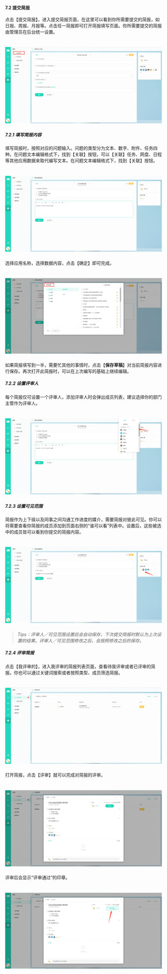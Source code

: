 #### 7.2 提交简报	

点击【提交简报】，进入提交简报页面，在这里可以看到你所需要提交的简报，如日报、周报、月报等。点击任一简报即可打开简报填写页面。你所需要提交的简报由管理员在后台统一设置。

# ![](/assets/7.2提交简报.png)

##### 7.2.1 填写简报内容

填写简报时，按照对应的问题输入。问题的类型分为文本、数字、附件、任务四种。在问题文本编辑格式下，找到【关联】按钮，可以【关联】任务、网盘、日程等其他应用数据来取代编写文本。在问题文本编辑格式下，找到【关联】按钮。

# ![](/assets/7.2.1简报内容填写.png)

选择应用名称，选择数据内容，点击【确定】即可完成。

# ![](/assets/7.2.2全局关联.png)

如果简报填写到一半，需要忙其他的事情时，点击【**保存草稿**】对当前简报内容进行保存。再次打开此简报时，可以在上次编写的基础上继续编辑。


##### 7.2.2 设置评审人

每个简报仅可设置一个评审人，添加评审人时会弹出成员列表，建议选择你的部门主管作为评审人。

# ![](/assets/7.2.2设置评审人.png)

##### 7.2.3 设置可见范围

简报作为上下级以及同事之间沟通工作进度的媒介，需要简报对彼此可见。你可以将需要查看你简报的成员添加到页面右侧的“谁可以看”列表中。设置后，这些被选中的成员皆可以看到你提交的简报内容。

# ![](/assets/7.2.3谁可以看.png)

> _Tips：评审人／可见范围设置后会自动保存，下次提交简报时默认为上次设置的结果。评审人／可见范围修改之后，会按照修改之后的保存。_

##### 7.2.4 评审简报	

点击【我评审的】，进入我评审的简报列表页面，查看待我评审或者已评审的简报。你也可以通过关键词搜索或者按照类型、成员筛选简报。

# ![](/assets/7.2.4我评审的.png)

打开简报，点击【评审】就可以完成对简报的评审。

# ![](/assets/7.2.4我评审的2.png)

评审后会显示“评审通过“的印章。

# ![](/assets/7.2.4我评审的3.png)

